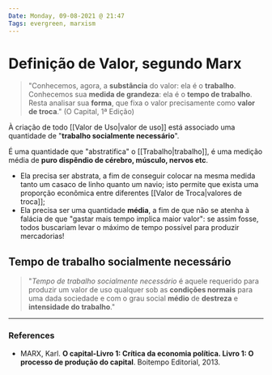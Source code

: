 ```yaml
---
Date: Monday, 09-08-2021 @ 21:47
Tags: evergreen, marxism
---
```

# Definição de Valor, segundo Marx
> "Conhecemos, agora, a **substância** do valor: ela é o **trabalho**.
> Conhecemos sua **medida de grandeza**: ela é o **tempo de trabalho**.
> Resta analisar sua **forma**, que fixa o valor precisamente como **valor de troca**." (O Capital, 1ª Edição)

À criação de todo [[Valor de Uso|valor de uso]] está associado uma quantidade de "**trabalho socialmente necessário**". 

É uma quantidade que "abstratifica" o [[Trabalho|trabalho]], é uma medição média de **puro dispêndio de cérebro, músculo, nervos etc**. 
* Ela precisa ser abstrata, a fim de conseguir colocar na mesma medida tanto um casaco de linho quanto um navio; isto permite que exista uma proporção econômica entre diferentes [[Valor de Troca|valores de troca]]; 
* Ela precisa ser uma quantidade **média**, a fim de que não se atenha à falácia de que "gastar mais tempo implica maior valor": se assim fosse, todos buscariam levar o máximo de tempo possível para produzir mercadorias!

## Tempo de trabalho socialmente necessário
> "*Tempo de trabalho socialmente necessário* é aquele requerido para produzir um valor de uso qualquer sob as **condições normais** para uma dada sociedade e com o grau social **médio** de **destreza** e **intensidade do trabalho**."


---
### References
- MARX, Karl. **O capital-Livro 1: Crítica da economia política. Livro 1: O processo de produção do capital**. Boitempo Editorial, 2013.